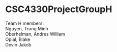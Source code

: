 # CSC4330ProjectGroupH

Team H members:  
Nguyen, Trung Minh  
Oberhelman, Andres William  
Opial, Blake  
Devin Jakob  
